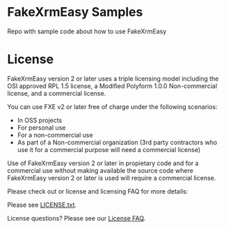 # FakeXrmEasy Samples

Repo with sample code about how to use FakeXrmEasy


# License 

FakeXrmEasy version 2 or later uses a triple licensing model including the OSI approved RPL 1.5 license, a Modified Polyform 1.0.0 Non-commercial  license, and a commercial license.

You can use FXE v2 or later free of charge under the following scenarios:

- In OSS projects
- For personal use
- For a non-commercial use
- As part of a Non-commercial organization (3rd party contractors who use it for a commercial purpose will need a commercial license)

Use of FakeXrmEasy version 2 or later in propietary code and for a commercial use without making available the source code where FakeXrmEasy version 2 or later is used will require a commercial license.

Please check out or license and licensing FAQ for more details:

Please see [LICENSE.txt](https://github.com/DynamicsValue/fake-xrm-easy/blob/main/LICENSE.txt).

License questions? Please see our [License FAQ](https://github.com/DynamicsValue/licence-agreements/blob/main/FakeXrmEasy/FAQ.md).